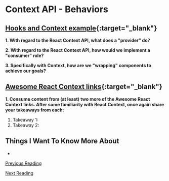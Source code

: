 # Context API - Behaviors

## [Hooks and Context example](https://medium.com/swlh/snackbars-in-react-an-exercise-in-hooks-and-context-299b43fd2a2b){:target="_blank"}

**1. With regard to the React Context API, what does a "provider" do?**

**2. With regard to the React Context API, how would we implement a "consumer" role?**

**3. Specifically with Context, how are we "wrapping" components to achieve our goals?**

## [Awesome React Context links](https://github.com/diegohaz/awesome-react-context){:target="_blank"}

**1. Consume content from (at least) two more of the Awesome React Context links.  After some familiarity with React Context, once again share your takeaways from each:**

  1. Takeaway 1:
  2. Takeaway 2:

## Things I Want To Know More About

-

[Previous Reading](./class-31.md)

[Next Reading](./class-33.md)
